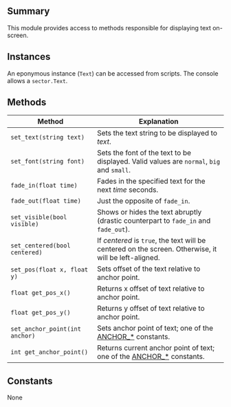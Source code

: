 Summary
-------

This module provides access to methods responsible for displaying text on-screen.

Instances
---------

An eponymous instance (`Text`) can be accessed from scripts. The console allows a `sector.Text`.

Methods
-------

Method                         | Explanation
-------------------------------|------------------------------------------------
`set_text(string text)`        | Sets the text string to be displayed to <var>text</var>.
`set_font(string font)`        | Sets the font of the text to be displayed. Valid values are `normal`, `big` and `small`.
`fade_in(float time)`          | Fades in the specified text for the next <var>time</var> seconds.
`fade_out(float time)`         | Just the opposite of `fade_in`.
`set_visible(bool visible)`    | Shows or hides the text abruptly (drastic counterpart to `fade_in` and `fade_out`).
`set_centered(bool centered)`  | If <var>centered</var> is `true`, the text will be centered on the screen. Otherwise, it will be left-aligned.
`set_pos(float x, float y)`    | Sets offset of the text relative to anchor point.
`float get_pos_x()`            | Returns x offset of text relative to anchor point.
`float get_pos_y()`            | Returns y offset of text relative to anchor point.
`set_anchor_point(int anchor)` | Sets anchor point of text; one of the [ANCHOR\_\*](ScriptingGlobals#Constants "wikilink") constants.
`int get_anchor_point()`       | Returns current anchor point of text; one of the [ANCHOR\_\*](ScriptingGlobals#Constants "wikilink") constants.

Constants
---------

None
